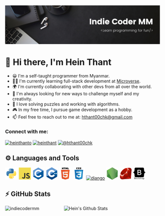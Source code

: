 ![Self-taught Programmer](https://raw.githubusercontent.com/IndieCoderMM/IndieCoderMM/master/icmm-banner.png)

# 👋 Hi there, I'm Hein Thant
<!-- [![Mail Badge](https://img.shields.io/badge/-hthant00chk-c0392b?style=flat&labelColor=c0392b&logo=gmail&logoColor=white)](mailto:hthant00chk@gmail.com) -->
 
- 😀 I'm a self-taught programmer from Myanmar.
- 👨‍🚀 I'm currently learning full-stack development at [Microverse](https://github.com/microverseinc).
- 🌍 I'm currently collaborating with other devs from all over the world.
- 🔭 I'm always looking for new ways to challenge myself and my creativity.
- 🧩 I love solving puzzles and working with algorithms.
- 🎮 In my free time, I pursue game development as a hobby.
- 📫 Feel free to reach out to me at: hthant00chk@gmail.com

### Connect with me:
<p align="left">
<a href="https://twitter.com/heinthanto" target="blank"><img align="center" src="https://raw.githubusercontent.com/rahuldkjain/github-profile-readme-generator/master/src/images/icons/Social/twitter.svg" alt="heinthanto" height="30" width="40" /></a>
<a href="https://linkedin.com/in/heinthant" target="blank"><img align="center" src="https://raw.githubusercontent.com/rahuldkjain/github-profile-readme-generator/master/src/images/icons/Social/linked-in-alt.svg" alt="heinthant" height="30" width="40" /></a>
<a href="https://www.hackerrank.com/@hthant00chk" target="blank"><img align="center" src="https://raw.githubusercontent.com/rahuldkjain/github-profile-readme-generator/master/src/images/icons/Social/hackerrank.svg" alt="@hthant00chk" height="30" width="40" /></a>
</p>

## ⚙ Languages and Tools

<p align="left"> 
  <a href="https://www.python.org" target="_blank" rel="noreferrer"><img src="https://raw.githubusercontent.com/devicons/devicon/master/icons/python/python-original.svg" alt="python" width="40" height="40"/></a>
  <a href="https://developer.mozilla.org/en-US/docs/Web/JavaScript" target="_blank" rel="noreferrer"><img src="https://raw.githubusercontent.com/devicons/devicon/master/icons/javascript/javascript-original.svg" alt="javascript" width="40" height="40"/></a> 
  <a href="https://www.cprogramming.com/" target="_blank" rel="noreferrer"><img src="https://raw.githubusercontent.com/devicons/devicon/master/icons/c/c-original.svg" alt="c" width="40" height="40"/></a> 
  <a href="https://www.w3schools.com/cpp/" target="_blank" rel="noreferrer"><img src="https://raw.githubusercontent.com/devicons/devicon/master/icons/cplusplus/cplusplus-original.svg" alt="cplusplus" width="40" height="40"/></a> 
  <a href="https://www.w3.org/html/" target="_blank" rel="noreferrer"><img src="https://raw.githubusercontent.com/devicons/devicon/master/icons/html5/html5-original-wordmark.svg" alt="html5" width="40" height="40"/></a> 
  <a href="https://www.w3schools.com/css/" target="_blank" rel="noreferrer"><img src="https://raw.githubusercontent.com/devicons/devicon/master/icons/css3/css3-original-wordmark.svg" alt="css3" width="40" height="40"/></a> 
  <a href="https://www.djangoproject.com/" target="_blank" rel="noreferrer"><img src="https://cdn.worldvectorlogo.com/logos/django.svg" alt="django" width="40" height="40"/></a> 
  <a href="https://nodejs.org" target="_blank" rel="noreferrer"><img src="https://raw.githubusercontent.com/github/explore/80688e429a7d4ef2fca1e82350fe8e3517d3494d/topics/nodejs/nodejs.png" alt="nodejs" width="40" height="40"/></a>  
  <a href="https://www.ruby-lang.org/en/" target="_blank" rel="noreferrer"><img src="https://raw.githubusercontent.com/devicons/devicon/master/icons/ruby/ruby-original.svg" alt="ruby" width="40" height="40"/></a> 
  <a href="https://getbootstrap.com" target="_blank" rel="noreferrer"><img src="https://raw.githubusercontent.com/devicons/devicon/master/icons/bootstrap/bootstrap-plain-wordmark.svg" alt="bootstrap" width="40" height="40"/></a></p>

## ⚡ GitHub Stats

<p><img width="38%" align="left" src="https://github-readme-stats.vercel.app/api/top-langs?username=indiecodermm&show_icons=true&locale=en&layout=compact&theme=radical" alt="indiecodermm"/></p>
<p>
<img width="55%" align="left" src="https://github-readme-stats.vercel.app/api?username=IndieCoderMM&show_icons=true&theme=radical" alt="Hein's Github Stats" ></p>
<!-- <div align="center">
<img src="https://github-readme-streak-stats.herokuapp.com/?user=indiecodermm&theme=radical" alt="indiecodermm"/></div> -->
